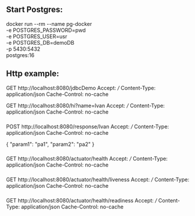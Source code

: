## Start Postgres:

   docker run --rm --name pg-docker \
   -e POSTGRES_PASSWORD=pwd \
   -e POSTGRES_USER=usr \
   -e POSTGRES_DB=demoDB \
   -p 5430:5432 \
   postgres:16

## Http example:

GET http://localhost:8080/jdbcDemo
Accept: */*
Content-Type: application/json
Cache-Control: no-cache

GET http://localhost:8080/hi?name=Ivan
Accept: */*
Content-Type: application/json
Cache-Control: no-cache

###
POST http://localhost:8080/response/Ivan
Accept: */*
Content-Type: application/json
Cache-Control: no-cache

{
"param1": "pa1",
"param2": "pa2"
}

###
GET http://localhost:8080/actuator/health
Accept: */*
Content-Type: application/json
Cache-Control: no-cache

###
GET http://localhost:8080/actuator/health/liveness
Accept: */*
Content-Type: application/json
Cache-Control: no-cache

###
GET http://localhost:8080/actuator/health/readiness
Accept: */*
Content-Type: application/json
Cache-Control: no-cache